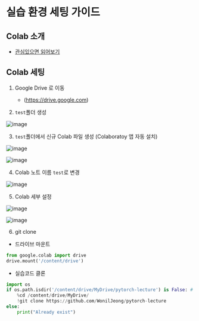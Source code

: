# 실습 환경 세팅 가이드
## Colab 소개 
- [관심있으면 읽어보기](https://colab.research.google.com/notebooks/welcome.ipynb)

## Colab 세팅
1. Google Drive 로 이동
    - (https://drive.google.com)
  
    
2. `test`폴더 생성

![image](https://github.com/WonilJeong/pytorch-lecture/assets/125939499/caf5836b-e78d-43e8-aca0-c3153faa9ad8)

3. `test`폴더에서 신규 Colab 파일 생성 (Colaboratoy 앱 자동 설치)
   
![image](https://github.com/WonilJeong/pytorch-lecture/assets/125939499/b4f7dd8c-75a8-4acb-a1ca-4df020fcccbe)

![image](https://github.com/WonilJeong/pytorch-lecture/assets/125939499/63f5a632-5222-4d9f-b8c7-3a272c54de10)

4. Colab 노트 이름 `test`로 변경

![image](https://github.com/WonilJeong/pytorch-lecture/assets/125939499/4f0a7429-8cb6-44ae-900a-b959496918fe)

5. Colab 세부 설정

![image](https://github.com/WonilJeong/pytorch-lecture/assets/125939499/64b37482-ec85-4951-81b2-9ac5559200f6)

![image](https://github.com/WonilJeong/pytorch-lecture/assets/125939499/270afdfe-1b05-4521-81d2-cffe0dcfb828)

6. git clone
- 드라이브 마운트
```python
from google.colab import drive
drive.mount('/content/drive')
```

- 실습코드 클론
```python
import os
if os.path.isdir('/content/drive/MyDrive/pytorch-lecture') is False: # 실습 코드가 없는 경우에만 클론
    %cd /content/drive/MyDrive/
    !git clone https://github.com/WonilJeong/pytorch-lecture
else:
    print("Already exist")
```
